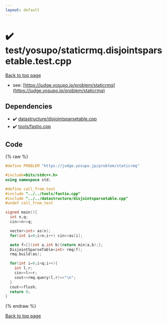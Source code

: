 ```yaml
---
layout: default
---
```


<!-- mathjax config similar to math.stackexchange -->
<script type="text/javascript" async
  src="https://cdnjs.cloudflare.com/ajax/libs/mathjax/2.7.5/MathJax.js?config=TeX-MML-AM_CHTML">
</script>
<script type="text/x-mathjax-config">
  MathJax.Hub.Config({
    TeX: { equationNumbers: { autoNumber: "AMS" }},
    tex2jax: {
      inlineMath: [ ['$','$'] ],
      processEscapes: true
    },
    "HTML-CSS": { matchFontHeight: false },
    displayAlign: "left",
    displayIndent: "2em"
  });
</script>

<script type="text/javascript" src="https://cdnjs.cloudflare.com/ajax/libs/jquery/3.4.1/jquery.min.js"></script>
<script src="https://cdn.jsdelivr.net/npm/jquery-balloon-js@1.1.2/jquery.balloon.min.js" integrity="sha256-ZEYs9VrgAeNuPvs15E39OsyOJaIkXEEt10fzxJ20+2I=" crossorigin="anonymous"></script>
<script type="text/javascript" src="../../../assets/js/copy-button.js"></script>
<link rel="stylesheet" href="../../../assets/css/copy-button.css" />


# :heavy_check_mark: test/yosupo/staticrmq.disjointsparsetable.test.cpp


[Back to top page](../../../index.html)

* see: [https://judge.yosupo.jp/problem/staticrmq](https://judge.yosupo.jp/problem/staticrmq)


## Dependencies
* :heavy_check_mark: [datastructure/disjointsparsetable.cpp](../../../library/datastructure/disjointsparsetable.cpp.html)
* :heavy_check_mark: [tools/fastio.cpp](../../../library/tools/fastio.cpp.html)


## Code
{% raw %}
```cpp
#define PROBLEM "https://judge.yosupo.jp/problem/staticrmq"

#include<bits/stdc++.h>
using namespace std;

#define call_from_test
#include "../../tools/fastio.cpp"
#include "../../datastructure/disjointsparsetable.cpp"
#undef call_from_test

signed main(){
  int n,q;
  cin>>n>>q;

  vector<int> as(n);
  for(int i=0;i<n;i++) cin>>as[i];

  auto f=[](int a,int b){return min(a,b);};
  DisjointSparseTable<int> rmq(f);
  rmq.build(as);

  for(int i=0;i<q;i++){
    int l,r;
    cin>>l>>r;
    cout<<rmq.query(l,r)<<"\n";
  }
  cout<<flush;
  return 0;
}

```
{% endraw %}

[Back to top page](../../../index.html)

